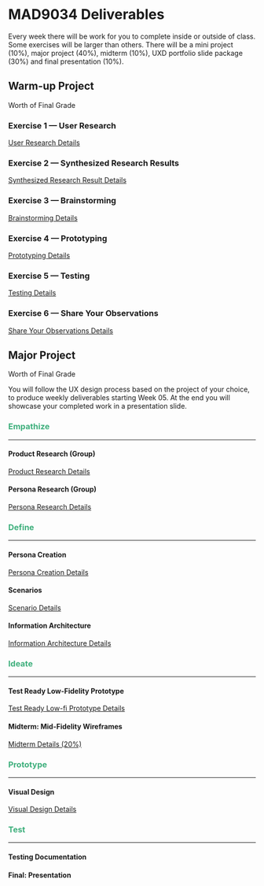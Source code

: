 # MAD9034 Deliverables

Every week there will be work for you to complete inside or outside of class. Some exercises will be larger than others. There will be a mini project (10%), major project (40%), midterm (10%), UXD portfolio slide package (30%) and final presentation (10%).

## Warm-up Project

Worth <Badge type="error" text="10%" /> of Final Grade

### Exercise 1 — User Research

[User Research Details](./miniProject/exercise1.md)

<Badge text="Both Sections: Thursday September 14th @12:00pm (noon)" />

### Exercise 2 — Synthesized Research Results

[Synthesized Research Result Details](./miniProject/exercise2.md)

<Badge text="Both Sections: Sunday September 17th @11:59pm" />

### Exercise 3 — Brainstorming

[Brainstorming Details](./miniProject/exercise3.md)

<Badge text="Both Sections: Thursday September 21st @12:00pm (noon)" />

### Exercise 4 — Prototyping

[Prototyping Details](./miniProject/exercise4.md)

<Badge text="Both Sections: Sunday September 24th @11:59pm" />

### Exercise 5 — Testing

[Testing Details](./miniProject/exercise5.md)

<Badge text="Both Sections: Thursday September 28th @11:59pm" />

### Exercise 6 — Share Your Observations

[Share Your Observations Details](./miniProject/exercise6.md)

<Badge text="Both Sections: Thursday September 28th @11:59pm" />

## Major Project

Worth <Badge type="error" text="40%" /> of Final Grade

You will follow the UX design process based on the project of your choice, to produce weekly deliverables starting Week 05. At the end you will showcase your completed work in a presentation slide.

### <span style="color:#3eaf7c">**Empathize**</span>

---

#### Product Research (Group)

[Product Research Details ](./majorProject/part1.md)

<Badge text="Both Sections: Thursday October 5th @11:59pm" />

#### Persona Research (Group)

[Persona Research Details ](./majorProject/part2.md)

<Badge text="Both Sections: Tuesday October 10th @12:00pm" />

### <span style="color:#3eaf7c">**Define**</span>

---

#### Persona Creation

[Persona Creation Details ](./majorProject/part3.md)

<Badge text="Both Sections: Sunday October 15th @11:59pm" />

#### Scenarios

[Scenario Details ](./majorProject/part4.md)

<Badge text="Both Sections: Thursday October 19th @12:00pm (noon)" />

#### Information Architecture

[Information Architecture Details ](./majorProject/part5.md)

<Badge text="Both Sections: Sunday October 22nd @11:59pm" />

### <span style="color:#3eaf7c">**Ideate**</span>

---

#### Test Ready Low-Fidelity Prototype

[Test Ready Low-fi Prototype Details ](./majorProject/part6.md)

<Badge text="Both Sections: Thursday November 9th @11:59pm" />

#### Midterm: Mid-Fidelity Wireframes

[Midterm Details (20%)](./majorDeliverables/midterm.md)

<Badge text="Both Sections: Sunday November 19th @11:59pm" />

### <span style="color:#3eaf7c">**Prototype**</span>

---

#### Visual Design

[Visual Design Details ](./majorProject/part7.md)

<Badge text="Both Sections: Sunday November 26th @11:59pm" />

### <span style="color:#3eaf7c">**Test**</span>

---

#### Testing Documentation

<Badge type="error" text="Coming Soon!" />

<!-- [Testing Documentation Details ](./majorProject/part8.md)

<Badge text="Both Sections: Sunday Dec 3rd @11:59pm" /> -->

#### Final: Presentation

<Badge type="error" text="Coming Soon!" />

<!-- [Final Presentation Details (30%)](./majorDeliverables/finalPresentation.md)

<Badge text="Both Sections: Tuesday December 12th @11:59pm" /> -->

